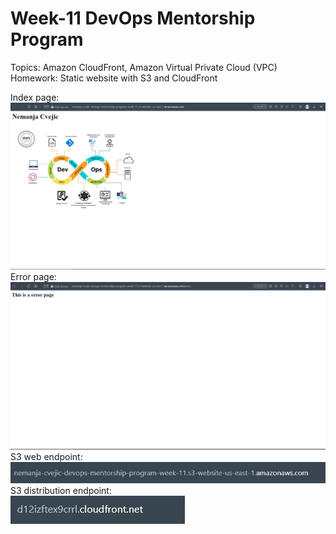 # Week-11 DevOps Mentorship Program 
Topics: Amazon CloudFront, Amazon Virtual Private Cloud (VPC) <br>
Homework: Static website with S3 and CloudFront <br>

Index page: <br>
<img src="./images/s3index.JPG">
Error page: <br>
<img src="./images/s3error.JPG">
S3 web endpoint: <br>
<img src="./images/s3webendpoint.JPG">
<br>
S3 distribution endpoint: <br> 
<img src="./images/s3distroendpoint.JPG">


